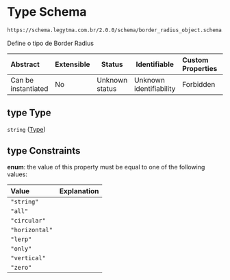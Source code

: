 # Type Schema

```txt
https://schema.legytma.com.br/2.0.0/schema/border_radius_object.schema.json#/definitions/type
```

Define o tipo de Border Radius


| Abstract            | Extensible | Status         | Identifiable            | Custom Properties | Additional Properties | Access Restrictions | Defined In                                                                                              |
| :------------------ | ---------- | -------------- | ----------------------- | :---------------- | --------------------- | ------------------- | ------------------------------------------------------------------------------------------------------- |
| Can be instantiated | No         | Unknown status | Unknown identifiability | Forbidden         | Allowed               | none                | [border_radius_object.schema.json\*](../schema/border_radius_object.schema.json) |

## type Type

`string` ([Type](border_radius_object-definitions-type.md))

## type Constraints

**enum**: the value of this property must be equal to one of the following values:

| Value          | Explanation |
| :------------- | ----------- |
| `"string"`     |             |
| `"all"`        |             |
| `"circular"`   |             |
| `"horizontal"` |             |
| `"lerp"`       |             |
| `"only"`       |             |
| `"vertical"`   |             |
| `"zero"`       |             |
